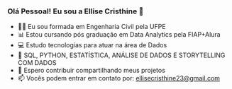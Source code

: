 ### Olá Pessoal! Eu sou a Ellise Cristhine 👋

- 👩‍🎓 Eu sou formada em Engenharia Civil pela UFPE
- 📊 Estou cursando pós graduação em Data Analytics pela FIAP+Alura
- 💻 Estudo tecnologias para atuar na área de Dados
- 🤖 SQL, PYTHON, ESTATÍSTICA, ANÁLISE DE DADOS E STORYTELLING COM DADOS
- 🧠 Espero contribuir compartilhando meus projetos
- 📫 Vocês podem entrar em contato por: ellisecristhine23@gmail.com

